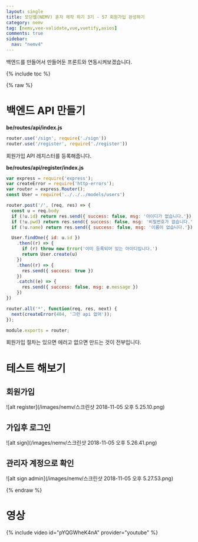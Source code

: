 ```yaml
---
layout: single
title: 모던웹(NEMV) 혼자 제작 하기 3기 - 57 회원가입 완성하기
category: nemv
tag: [nemv,vee-validate,vue,vuetify,axios]
comments: true
sidebar:
  nav: "nemv4"
---
```


백엔드를 만들어서 만들어둔 프론트와 연동시켜보겠습니다.

{% include toc %}

{% raw %}

# 백엔드 API 만들기

**be/routes/api/index.js**  
```javascript
router.use('/sign', require('./sign'))
router.use('/register', require('./register'))
```

회원가입 API 레지스터를 등록해줍니다.

**be/routes/api/register/index.js**  
```javascript
var express = require('express');
var createError = require('http-errors');
var router = express.Router();
const User = require('../../../models/users')

router.post('/', (req, res) => {
  const u = req.body
  if (!u.id) return res.send({ success: false, msg: '아이디가 없습니다.'})
  if (!u.pwd) return res.send({ success: false, msg: '비밀번호가 없습니다.'})
  if (!u.name) return res.send({ success: false, msg: '이름이 없습니다.'})

  User.findOne({ id: u.id })
    .then((r) => {
      if (r) throw new Error('이미 등록되어 있는 아이디입니다.')
      return User.create(u)
    })
    .then((r) => {
      res.send({ success: true })
    })
    .catch((e) => {
      res.send({ success: false, msg: e.message })
    })
})

router.all('*', function(req, res, next) {
  next(createError(404, '그런 api 없어'));
});

module.exports = router;
```

회원가입 절차는 있으면 에러고 없으면 만드는 것이 전부입니다.

# 테스트 해보기

## 회원가입

![alt register](/images/nemv/스크린샷 2018-11-05 오후 5.25.10.png)

## 가입후 로그인

![alt sign](/images/nemv/스크린샷 2018-11-05 오후 5.26.41.png)

## 관리자 계정으로 확인

![alt sign admin](/images/nemv/스크린샷 2018-11-05 오후 5.27.53.png)

{% endraw %}

# 영상

{% include video id="pYQGWheK4nA" provider="youtube" %}   



